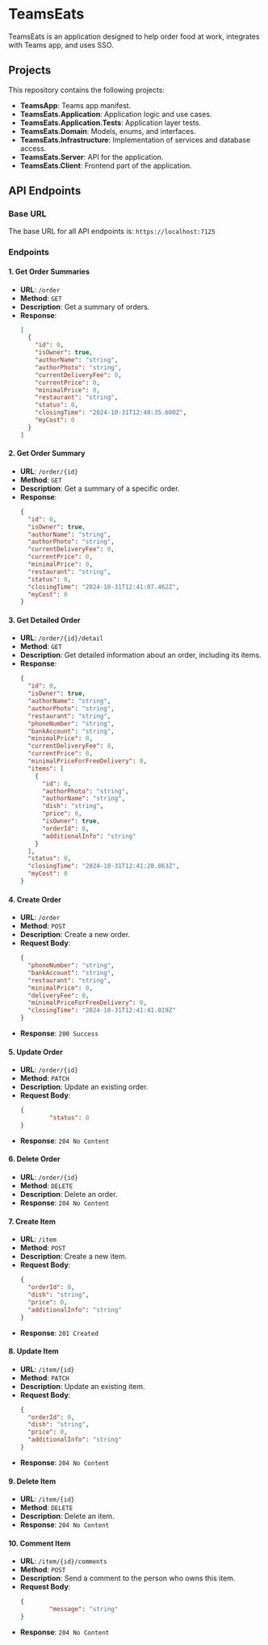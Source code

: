 # TeamsEats
TeamsEats is an application designed to help order food at work, integrates with Teams app, and uses SSO.

## Projects
This repository contains the following projects:

- **TeamsApp**: Teams app manifest.
- **TeamsEats.Application**: Application logic and use cases.
- **TeamsEats.Application.Tests**: Application layer tests.
- **TeamsEats.Domain**: Models, enums, and interfaces.
- **TeamsEats.Infrastructure**: Implementation of services and database access.
- **TeamsEats.Server**: API for the application.
- **TeamsEats.Client**: Frontend part of the application.

## API Endpoints

### Base URL
The base URL for all API endpoints is: `https://localhost:7125`

### Endpoints

#### 1. Get Order Summaries
- **URL**: `/order`
- **Method**: `GET`
- **Description**: Get a summary of orders.
- **Response**:
    ```json
    [
      {
        "id": 0,
        "isOwner": true,
        "authorName": "string",
        "authorPhoto": "string",
        "currentDeliveryFee": 0,
        "currentPrice": 0,
        "minimalPrice": 0,
        "restaurant": "string",
        "status": 0,
        "closingTime": "2024-10-31T12:40:35.600Z",
        "myCost": 0
      }
    ]
    ```

#### 2. Get Order Summary
- **URL**: `/order/{id}`
- **Method**: `GET`
- **Description**: Get a summary of a specific order.
- **Response**:
    ```json
    {
      "id": 0,
      "isOwner": true,
      "authorName": "string",
      "authorPhoto": "string",
      "currentDeliveryFee": 0,
      "currentPrice": 0,
      "minimalPrice": 0,
      "restaurant": "string",
      "status": 0,
      "closingTime": "2024-10-31T12:41:07.462Z",
      "myCost": 0
    }
    ```

#### 3. Get Detailed Order
- **URL**: `/order/{id}/detail`
- **Method**: `GET`
- **Description**: Get detailed information about an order, including its items.
- **Response**:
    ```json
    {
      "id": 0,
      "isOwner": true,
      "authorName": "string",
      "authorPhoto": "string",
      "restaurant": "string",
      "phoneNumber": "string",
      "bankAccount": "string",
      "minimalPrice": 0,
      "currentDeliveryFee": 0,
      "currentPrice": 0,
      "minimalPriceForFreeDelivery": 0,
      "items": [
        {
          "id": 0,
          "authorPhoto": "string",
          "authorName": "string",
          "dish": "string",
          "price": 0,
          "isOwner": true,
          "orderId": 0,
          "additionalInfo": "string"
        }
      ],
      "status": 0,
      "closingTime": "2024-10-31T12:41:20.863Z",
      "myCost": 0
    }
    ```

#### 4. Create Order
- **URL**: `/order`
- **Method**: `POST`
- **Description**: Create a new order.
- **Request Body**:
    ```json
    {
      "phoneNumber": "string",
      "bankAccount": "string",
      "restaurant": "string",
      "minimalPrice": 0,
      "deliveryFee": 0,
      "minimalPriceForFreeDelivery": 0,
      "closingTime": "2024-10-31T12:41:41.019Z"
    }
    ```
- **Response**: `200 Success`

#### 5. Update Order
- **URL**: `/order/{id}`
- **Method**: `PATCH`
- **Description**: Update an existing order.
- **Request Body**:
    ```json
    {
            "status": 0
    }
    ```
- **Response**: `204 No Content`

#### 6. Delete Order
- **URL**: `/order/{id}`
- **Method**: `DELETE`
- **Description**: Delete an order.
- **Response**: `204 No Content`

#### 7. Create Item
- **URL**: `/item`
- **Method**: `POST`
- **Description**: Create a new item.
- **Request Body**:
    ```json
    {
      "orderId": 0,
      "dish": "string",
      "price": 0,
      "additionalInfo": "string"
    }
    ```
- **Response**: `201 Created`

#### 8. Update Item
- **URL**: `/item/{id}`
- **Method**: `PATCH`
- **Description**: Update an existing item.
- **Request Body**:
    ```json
    {
      "orderId": 0,
      "dish": "string",
      "price": 0,
      "additionalInfo": "string"
    }
    ```
- **Response**: `204 No Content`

#### 9. Delete Item
- **URL**: `/item/{id}`
- **Method**: `DELETE`
- **Description**: Delete an item.
- **Response**: `204 No Content`

#### 10. Comment Item
- **URL**: `/item/{id}/comments`
- **Method**: `POST`
- **Description**: Send a comment to the person who owns this item.
- **Request Body**:
    ```json
    {
            "message": "string"
    }
    ```
- **Response**: `204 No Content`

